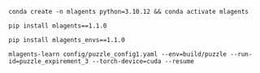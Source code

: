 `conda create -n mlagents python=3.10.12 && conda activate mlagents`

`pip install mlagents==1.1.0`

`pip install mlagents_envs==1.1.0`

`mlagents-learn config/puzzle_config1.yaml --env=build/puzzle --run-id=puzzle_expirement_3 --torch-device=cuda --resume`